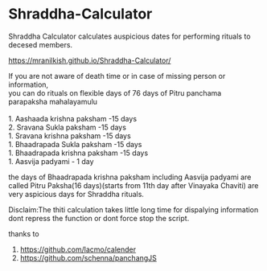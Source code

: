 # Shraddha-Calculator
Shraddha Calculator calculates auspicious dates for performing rituals to decesed members.

https://mranilkish.github.io/Shraddha-Calculator/

If you are not aware of death time or in case of missing person or information, <br>you can do rituals on flexible days of 76 days of Pitru panchama parapaksha mahalayamulu<br> 
<br>1. Aashaada krishna paksham -15 days
<br>2. Sravana Sukla paksham -15 days
<br>1. Sravana krishna paksham -15 days
<br>1. Bhaadrapada Sukla paksham -15 days
<br>1. Bhaadrapada krishna paksham -15 days
<br>1. Aasvija padyami - 1 day


the days of Bhaadrapada krishna paksham including Aasvija padyami are called Pitru Paksha(16 days)(starts from 11th day after Vinayaka Chaviti) are very aspicious days for Shraddha rituals.

Disclaim:The thiti calculation takes little long time for dispalying information dont repress the function or dont force stop the script.

thanks to
1. https://github.com/lacmo/calender<br>
2. https://github.com/schenna/panchangJS
